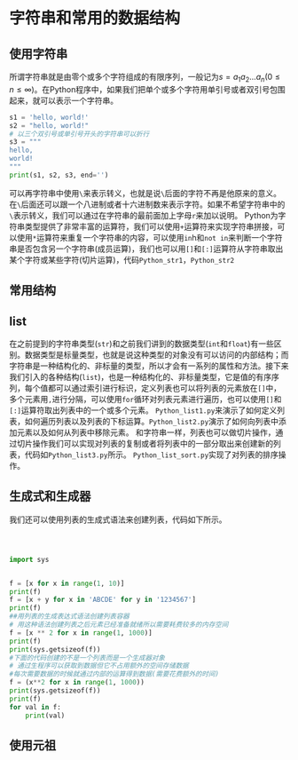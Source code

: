 # 字符串和常用的数据结构
## 使用字符串
所谓字符串就是由零个或多个字符组成的有限序列，一般记为${\displaystyle s=a_{1}a_{2}\dots a_{n}(0\leq n \leq \infty)}$。在Python程序中，如果我们把单个或多个字符用单引号或者双引号包围起来，就可以表示一个字符串。
```Python
s1 = 'hello, world!'
s2 = "hello, world!"
# 以三个双引号或单引号开头的字符串可以折行
s3 = """
hello, 
world!
"""
print(s1, s2, s3, end='')
```
可以再字符串中使用`\`来表示转义，也就是说`\`后面的字符不再是他原来的意义。在`\`后面还可以跟一个八进制或者十六进制数来表示字符。如果不希望字符串中的`\`表示转义，我们可以通过在字符串的最前面加上字母`r`来加以说明。
Python为字符串类型提供了非常丰富的运算符，我们可以使用`+`运算符来实现字符串拼接，可以使用`*`运算符来重复一个字符串的内容，可以使用`in`h和`not in`来判断一个字符串是否包含另一个字符串(成员运算)，我们也可以用`[]`和`[:]`运算符从字符串取出某个字符或某些字符(切片运算)，代码`Python_str1`，`Python_str2`
## 常用结构
## list
在之前提到的字符串类型(`str`)和之前我们讲到的数据类型(`int`和`float`)有一些区别。数据类型是标量类型，也就是说这种类型的对象没有可以访问的内部结构；而字符串是一种结构化的、非标量的类型，所以才会有一系列的属性和方法。接下来我们引入的各种结构(`list`)，也是一种结构化的、非标量类型，它是值的有序序列，每个值都可以通过索引进行标识，定义列表也可以将列表的元素放在`[]`中，多个元素用`,`进行分隔，可以使用`for`循环对列表元素进行遍历，也可以使用`[]`和`[:]`运算符取出列表中的一个或多个元素。
`Python_list1.py`来演示了如何定义列表，如何遍历列表以及列表的下标运算。`Python_list2.py`演示了如何向列表中添加元素以及如何从列表中移除元素。
和字符串一样，列表也可以做切片操作，通过切片操作我们可以实现对列表的复制或者将列表中的一部分取出来创建新的列表，代码如`Python_list3.py`所示。
`Python_list_sort.py`实现了对列表的排序操作。
## 生成式和生成器
我们还可以使用列表的生成式语法来创建列表，代码如下所示。
```python



import sys


f = [x for x in range(1, 10)]
print(f)
f = [x + y for x in 'ABCDE' for y in '1234567']
print(f)
##用列表的生成表达式语法创建列表容器
# 用这种语法创建列表之后元素已经准备就绪所以需要耗费较多的内存空间
f = [x ** 2 for x in range(1, 1000)]
print(f)
print(sys.getsizeof(f))
#下面的代码创建的不是一个列表而是一个生成器对象
# 通过生程序可以获取到数据但它不占用额外的空间存储数据
#每次需要数据的时候就通过内部的运算得到数据(需要花费额外的时间)
f = (x**2 for x in range(1, 1000))
print(sys.getsizeof(f))
print(f)
for val in f:
    print(val)


```
## 使用元祖